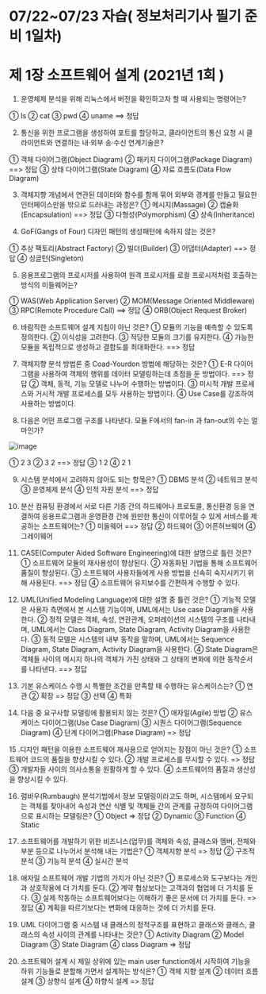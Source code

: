 
# 07/22~07/23 자습( 정보처리기사 필기 준비 1일차) 

#  제 1장 소프트웨어 설계 (2021년 1회 )

1. 운영체제 분석을 위해 리눅스에서 버전을 확인하고자 할 때 사용되는 명령어는?

① Is
② cat
③ pwd
④ uname  ==> 정답

2. 통신을 위한 프로그램을 생성하여 포트를 할당하고, 클라이언트의 통신 요청 시 클라이언트와 연결하는 내·외부 송·수신 연계기술은?

① 객체 다이어그램(Object Diagram)
② 패키지 다이어그램(Package Diagram) ==> 정답 
③ 상태 다이어그램(State Diagram)
④ 자료 흐름도(Data Flow Diagram)

3. 객체지향 개념에서 연관된 데이터와 함수를 함께 묶어 외부와 경계를 만들고 필요한 인터페이스만을 밖으로 드러내는 과정은?
① 메시지(Massage)
② 캡슐화(Encapsulation) ==> 정답 
③ 다형성(Polymorphism)
④ 상속(Inheritance)


4. GoF(Gangs of Four) 디자인 패턴의 생성패턴에 속하지 않는 것은?

① 추상 팩토리(Abstract Factory)
② 빌더(Builder)
③ 어댑터(Adapter) ==> 정답 
④ 싱글턴(Singleton)

5. 응용프로그램의 프로시저를 사용하여 원격 프로시저를 로컬 프로시저처럼 호출하는 방식의 미들웨어는?

① WAS(Web Application Server)
② MOM(Message Oriented Middleware)
③ RPC(Remote Procedure Call) ==> 정답 
④ ORB(Object Request Broker)

6. 바람직한 소프트웨어 설계 지침이 아닌 것은?
① 모듈의 기능을 예측할 수 있도록 정의한다.
② 이식성을 고려한다.
③ 적당한 모듈의 크기를 유지한다.
④ 가능한 모듈을 독립적으로 생성하고 결합도를 최대화한다. ==> 정답 


7. 객체지향 분석 방법론 중 Coad-Yourdon 방법에 해당하는 것은?
① E-R 다이어그램을 사용하여 객체의 행위를 데이터 모델링하는데 초점을 둔 방법이다. ==> 정답 
② 객체, 동적, 기능 모델로 나누어 수행하는 방법이다.
③ 미시적 개발 프로세스와 거시적 개발 프로세스를 모두 사용하는 방법이다.
④ Use Case를 강조하여 사용하는 방법이다.



8. 다음은 어떤 프로그램 구조를 나타낸다. 모듈 F에서의 fan-in 과 fan-out의 수는 얼마인가?




 ![image](https://user-images.githubusercontent.com/78460496/126694959-44005112-54c1-47ff-ad29-fa3e4575b26f.png)
 
 
 

①		2		3
②		3		2  ==> 정답
③		1		2
④		2		1

9. 시스템 분석에서 고려하지 않아도 되는 항목은?
① DBMS 분석
② 네트워크 분석
③ 운영체제 분석
④ 인적 자원 분석 ==> 정답

10. 분산 컴퓨팅 환경에서 서로 다른 기종 간의 하드웨어나 프로토콜, 통신환경 등을 연결하여 응용프로그램과 운영환경 간에 원만한 통신이 이루어질 수 있게 서비스를 제공하는 소프트웨어는?
① 미들웨어 ==> 정답
② 하드웨어
③ 어픈허브웨어
④ 그레이웨어

11. CASE(Computer Aided Software Engineering)에 대한 설명으로 틀린 것은?
① 소프트웨어 모듈의 재사용성이 향상된다.
② 자동화된 기법을 통해 소프트웨어 품질이 향상된다.
③ 소프트웨어 사용자들에게 사용 방법을 신속히 숙지시키기 위해 사용된다. ==> 정답 
④ 소프트웨어 유지보수를 간편하게 수행할 수 있다.


12. UML(Unified Modeling Language)에 대한 설명 중 틀린 것은?
① 기능적 모델은 사용자 측면에서 본 시스템 기능이며, UML에서는 Use case Diagram을 사용한다.
② 정적 모델은 객체, 속성, 연관관계, 오퍼레이션의 시스템의 구조를 나타내며, UML에서는 Class Diagram, State Diagram, Activity Diagram을 사용한다.
③ 동적 모델은 시스템의 내부 동작을 말하며, UML에서는 Sequence Diagram, State Diagram, Activity Diagram을 사용한다.
④ State Diagram은 객체들 사이의 메시지 하나의 객체가 가진 상태와 그 상태의 변화에 의한 동작순서를 나타낸다.  ==> 정답 

13. 기본 유스케이스 수행 시 특별한 조건을 만족할 때 수행하는 유스케이스는?
①	연관	 	②	확장 => 정답
③	선택		④	특화


14. 다음 중 요구사항 모델링에 활용되지 않는 것은?
① 애자일(Agile) 방법
② 유스케이스 다이어그램(Use Case Diagram)
③ 시퀀스 다이어그램(Sequence Diagram)
④ 단계 다이어그램(Phase Diagram) => 정답

15 .디자인 패턴을 이용한 소프트웨어 재사용으로 얻어지는 장점이 아닌 것은?
① 소프트웨어 코드의 품질을 향상시킬 수 있다.
② 개발 프로세스를 무시할 수 있다. => 정답
③ 개발자들 사이의 의사소통을 원활하게 할 수 있다.
④ 소프트웨어의 품질과 생산성을 향상시킬 수 있다.

16. 럼바우(Rumbaugh) 분석기법에서 정보 모델링이라고도 하며, 시스템에서 요구되는 객체를 찾아내어 속성과 연산 식별 및 객체들 간의 관계를 규정하여 다이어그램으로 표시하는 모델링은?
① Object  => 정답
② Dynamic
③ Function
④ Static

17. 소프트웨어를 개발하기 위한 비즈니스(업무)를 객체와 속성, 클래스와 멤버, 전체와 부분 등으로 나누어서 분석해 내는 기법은?
① 객체지향 분석 => 정답
② 구조적 분석
③ 기능적 분석
④ 실시간 분석 

18. 애자일 소프트웨어 개발 기법의 가치가 아닌 것은?
① 프로세스와 도구보다는 개인과 상호작용에 더 가치를 둔다.
② 계약 협상보다는 고객과의 협업에 더 가치를 둔다.
③ 실제 작동하는 소프트웨어보다는 이해하기 좋은 문서에 더 가치를 둔다. => 정답
④ 계획을 따르기보다는 변화에 대응하는 것에 더 가치를 둔다.

19. UML 다이어그램 중 시스템 내 클래스의 정적구조를 표현하고 클래스와 클래스, 클래스의 속성 사이의 관계를 나타내는 것은?
① Activity Diagram
② Model Diagram
③ State Diagram
④ class Diagram  => 정답

20. 소프트웨어 설계 시 제일 상위에 있는 main user function에서 시작하여 기능을 하위 기능들로 분할해 가면서 설계하는 방식은?
① 객체 지향 설계
② 데이터 흐름 설계
③ 상향식 설계
④ 하향식 설계 => 정답

